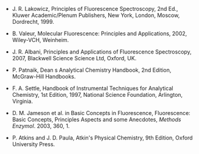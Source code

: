 -   J. R. Lakowicz, Principles of Fluorescence Spectroscopy, 2nd Ed., Kluwer Academic/Plenum Publishers, New York, London, Moscow, Dordrecht, 1999.
  
-   B. Valeur, Molecular Fluorescence: Principles and Applications, 2002, Wiley-VCH, Weinheim.
  
-   J. R. Albani, Principles and Applications of Fluorescence Spectroscopy, 2007, Blackwell Science Science Ltd, Oxford, UK.
  
-   P. Patnaik, Dean s Analytical Chemistry Handbook, 2nd Edition, McGraw-Hill Handbooks.
  
-   F. A. Settle, Handbook of Instrumental Techniques for Analytical Chemistry, 1st Edition, 1997, National Science Foundation, Arlington, Virginia.
  
-   D. M. Jameson et al. in Basic Concepts in Fluorescence, Fluorescence: Basic Concepts, Principles Aspects and some Anecdotes, _Methods Enzymol_. 2003, 360, 1.
  
-   P. Atkins and J. D. Paula, Atkin's Physical Chemistry, 9th Edition, Oxford University Press.
